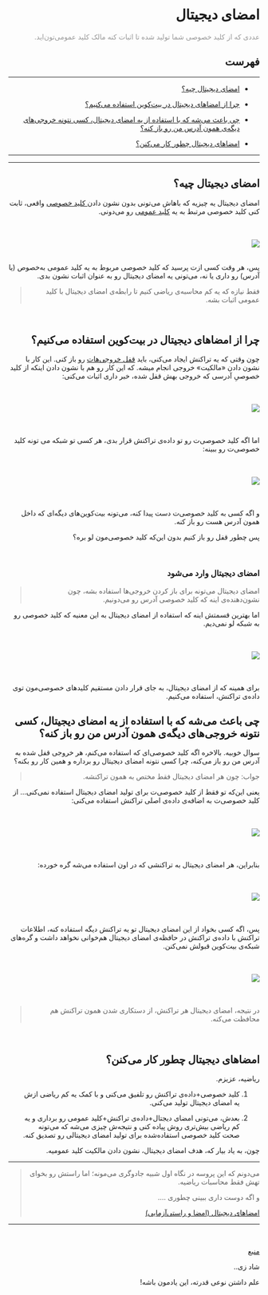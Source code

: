 <div dir="rtl">
    <h1>امضای دیجیتال</h1>
    <p><span style="color: #999999;">عددی که از کلید خصوصی شما تولید شده تا اثبات کنه مالک کلید عمومی‌تون‌اید. 
    </span></p>
    <h2>فهرست</h2>
    <hr>
    <ul>
        <li>
            <p><a href="#1">امضای دیجیتال چیه؟</a></p>
        </li>
        <li>
            <p><a href="#2">چرا از امضاهای دیجیتال در بیت‌کوین استفاده می‌کنیم؟</a></p>
        </li>
        <li>
           <p><a href="#4">چی باعث می‌شه که با استفاده از یه امضای دیجیتال، کسی نتونه خروجی‌های دیگه‌ی همون آدرس من رو باز کنه؟ </a></p>
        </li>
        <li>
            <p><a href="#5">امضاهای دیجیتال چطور کار می‌کنن؟</a></p>
        </li>
    </ul>
    <hr>
    <hr>
    <h2 id="1">امضای دیجیتال چیه؟</h2>
    <p>امضای دیجیتال یه چیزیه که باهاش می‌تونی بدون نشون دادن<a href="./Private%20Keys.md"> کلید خصوصی</a> واقعی، ثابت کنی کلید خصوصی مرتبط به یه 
    <a href="./Public%20Keys.md">کلید عمومی</a> رو می‌دونی.</p>
    <br><br><img style="display: block; margin-left: auto; margin-right: auto;" src="./beginners/guide/digital-signatures/01-digital-signature-usage.png"><br>
    <p>پس، هر وقت کسی ازت پرسید که کلید خصوصی مربوط به یه کلید عمومی به‌خصوص (یا آدرس) رو داری یا نه، می‌تونی یه امضای 
    دیجیتال رو به عنوان اثبات نشون بدی. 
    </p>
    <blockquote>
        فقط نیازه که یه کم محاسبه‌ی ریاضی کنیم تا رابطه‌ی امضای دیجیتال با کلید عمومی اثبات بشه. 
    </blockquote>
    <br>
    <h2 id="2">چرا از امضاهای دیجیتال در بیت‌کوین استفاده می‌کنیم؟</h2>
    <p>چون وقتی که یه تراکنش ایجاد می‌کنی، باید <a href="./Outputs.md">قفل خروجی‌هات</a> رو باز کنی. این کار با نشون دادن «مالکیت» خروجی 
    انجام میشه. که این کار رو هم با نشون دادن اینکه از کلید خصوصیِ آدرسی که خروجی بهش قفل شده، خبر داری اثبات می‌کنی: 
    </p>
    <br>
    <br>
    <img style="display: block; margin-left: auto; margin-right: auto;" src="./beginners/guide/digital-signatures/02-transaction-data.png"><br><br>
    <p>اما اگه کلید خصوصی‌ت رو تو داده‌ی تراکنش قرار بدی، هر کسی تو شبکه می تونه کلید خصوصی‌ت رو ببینه: </p>
    <br>
    <br>
    <img style="display: block; margin-left: auto; margin-right: auto;" src="./beginners/guide/digital-signatures/02-transaction-data-privkey.png">
    <br><br>
    <p>و اگه کسی به کلید خصوصی‌ت دست پیدا کنه، می‌تونه بیت‌کوین‌های دیگه‌ای که داخل همون آدرس هست رو باز کنه. 
    </p>
    <p>
    پس چطور قفل رو باز کنیم بدون این‌که کلید خصوصی‌مون لو بره؟</p>
    <br>
    <h3 id="3">امضای دیجیتال وارد می‌شود</h3>
    <blockquote>
        <p>امضای دیجیتال می‌تونه برای باز کردن خروجی‌ها استفاده بشه، چون نشون‌دهنده‌ی
        اینه که کلید خصوصی آدرس رو می‌دونیم. </p>
    </blockquote>
    <p>اما بهترین قسمتش اینه که استفاده از امضای دیجیتال به این معنیه که کلید خصوصی رو به شبکه لو نمی‌دیم. </p>
    <br><br>
    <img style="display: block; margin-left: auto; margin-right: auto;" src="./beginners/guide/digital-signatures/02-transaction-data-digsig.png">
    <br><br>
    <p>برای همینه که از امضای دیجیتال، به جای قرار دادن مستقیم کلیدهای خصوصی‌مون توی داده‌ی تراکنش، استفاده می‌کنیم. </p>
    <h2 id="4">چی باعث می‌شه که با استفاده از یه امضای دیجیتال، کسی نتونه خروجی‌های دیگه‌ی همون آدرس من رو باز کنه؟ </h2>
    <p>سوال خوبیه. بالاخره اگه کلید خصوصی‌ای که استفاده می‌کنم، هر خروجی قفل شده به آدرس من رو باز می‌کنه، چرا کسی نتونه امضای 
    دیجیتال رو برداره و همین کار رو بکنه؟</p>
    <blockquote>
        <p>جواب: چون هر امضای دیجیتال فقط مختص به همون تراکنشه. </p>
    </blockquote>
    <p>یعنی این‌که تو فقط از کلید خصوصی‌ت برای تولید امضای دیجیتال استفاده نمی‌کنی… از کلید خصوصی‌ت به اضافه‌ی داده‌ی اصلی 
    تراکنش استفاده می‌کنی: </p>
    <br><br><img style="display: block; margin-left: auto; margin-right: auto;" src="./beginners/guide/digital-signatures/03-digital-signature-components.png">
    <br><br>
    <p>بنابراین، هر امضای دیجیتال به تراکنشی که در اون استفاده می‌شه گره خورده: </p>
    <br><br><img style="display: block; margin-left: auto; margin-right: auto;" src="./beginners/guide/digital-signatures/03-digital-signature-environment.png"><br><br>
    <p>پس، اگه کسی بخواد از این امضای دیجیتال تو یه تراکنش دیگه استفاده کنه، اطلاعات تراکنش با داده‌ی تراکنش در حافظه‌ی امضای دیجیتال 
    هم‌خوانی نخواهد داشت و گره‌های شبکه‌ی بیت‌کوین قبولش نمی‌کنن.</p>
    <br><br><img style="display: block; margin-left: auto; margin-right: auto;" src="./beginners/guide/digital-signatures/03-digital-signature-environment-different.png"><br><br>
    <blockquote>در نتیجه، امضای دیجیتال هر تراکنش‌، از دستکاری شدن همون تراکنش هم محافظت می‌کنه. </blockquote>
    <br>
    <h2 id="5">امضاهای دیجیتال چطور کار می‌کنن؟</h2>
    <p>ریاضیه، عزیزم. </p>
    <ol>
    <li><p> کلید خصوصی+داده‌ی تراکنش رو تلفیق می‌کنی و با کمک یه کم ریاضی ازش یه امضای دیجیتال تولید می‌کنی.</p></li>
    <li><p> بعدش، می‌تونی امضای دیجتال+داده‌ی تراکنش+کلید عمومی رو برداری و یه کم ریاضی بیش‌تری روش پیاده کنی و نتیجه‌ش 
    چیزی می‌شه که می‌تونه صحت کلید خصوصی استفاده‌شده    برای تولید امضای دیجیتالی رو تصدیق کنه. </p></li>
    </ol>
    <p>چون، به یاد بیار که، هدف امضای دیجیتال، نشون دادن مالکیت کلید عمومیه. </p>
    <hr>
    <blockquote>
        <p>می‌دونم که این پروسه در نگاه اول شبیه جادوگری می‌مونه؛ اما راستش رو بخوای تهش فقط محاسبات ریاضیه.</p>
        <p>و اگه دوست داری ببینی چطوری …. </p>
        <p><a href="./Digital%20Signatures%20(Signing%20%26%20Verifying).md">امضاهای دیجیتال (امضا و راستی‌آزمایی) </a></p>
    </blockquote>
    <hr>
    <br>
    <p><a href="https://learnmeabitcoin.com/beginners/guide/digital-signatures">منبع</a></p>
    <p>شاد زی..</p>
    <p>علم داشتن نوعی قدرته، این یادمون باشه!</p>
</div>